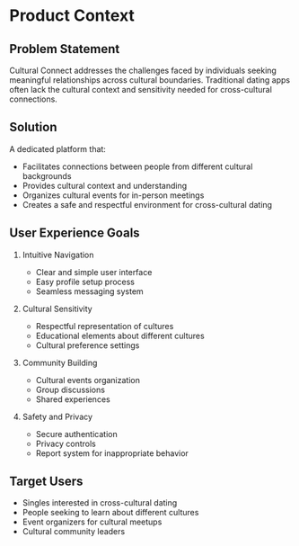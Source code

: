 # Product Context

## Problem Statement
Cultural Connect addresses the challenges faced by individuals seeking meaningful relationships across cultural boundaries. Traditional dating apps often lack the cultural context and sensitivity needed for cross-cultural connections.

## Solution
A dedicated platform that:
- Facilitates connections between people from different cultural backgrounds
- Provides cultural context and understanding
- Organizes cultural events for in-person meetings
- Creates a safe and respectful environment for cross-cultural dating

## User Experience Goals
1. Intuitive Navigation
   - Clear and simple user interface
   - Easy profile setup process
   - Seamless messaging system

2. Cultural Sensitivity
   - Respectful representation of cultures
   - Educational elements about different cultures
   - Cultural preference settings

3. Community Building
   - Cultural events organization
   - Group discussions
   - Shared experiences

4. Safety and Privacy
   - Secure authentication
   - Privacy controls
   - Report system for inappropriate behavior

## Target Users
- Singles interested in cross-cultural dating
- People seeking to learn about different cultures
- Event organizers for cultural meetups
- Cultural community leaders